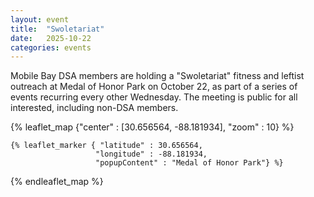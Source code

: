 ```yaml
---
layout: event
title:  "Swoletariat"
date:   2025-10-22
categories: events
---
```


Mobile Bay DSA members are holding a "Swoletariat" fitness and leftist outreach at Medal of Honor Park on October 22, as part of a series of events recurring every other Wednesday. The meeting is public for all interested, including non-DSA members.

{% leaflet_map {"center" : [30.656564, -88.181934],
                 "zoom" : 10} %}
    
    {% leaflet_marker { "latitude" : 30.656564,
                       "longitude" : -88.181934,
                       "popupContent" : "Medal of Honor Park"} %}

{% endleaflet_map %}